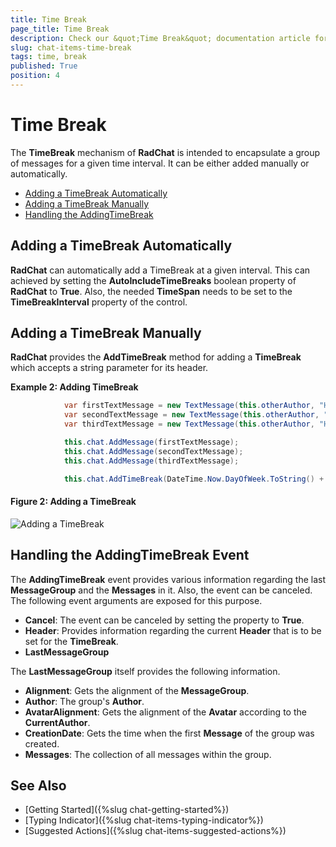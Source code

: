 ```yaml
---
title: Time Break
page_title: Time Break
description: Check our &quot;Time Break&quot; documentation article for the RadChat {{ site.framework_name }} control.
slug: chat-items-time-break
tags: time, break
published: True
position: 4
---
```


# Time Break

The __TimeBreak__ mechanism of __RadChat__ is intended to encapsulate a group of messages for a given time interval. It can be either added manually or automatically.

* [Adding a TimeBreak Automatically](#adding-a-timebreak-automatically)
* [Adding a TimeBreak Manually](#adding-a-timebreak-manually)
* [Handling the AddingTimeBreak](#handling-the-addingtimebreak)

## Adding a TimeBreak Automatically

__RadChat__ can automatically add a TimeBreak at a given interval. This can achieved by setting the __AutoIncludeTimeBreaks__ boolean property of __RadChat__ to __True__. Also, the needed __TimeSpan__ needs to be set to the __TimeBreakInterval__ property of the control.

## Adding a TimeBreak Manually
__RadChat__ provides the __AddTimeBreak__ method for adding a __TimeBreak__ which accepts a string parameter for its header.

__Example 2: Adding TimeBreak__ 
```C#
	 		var firstTextMessage = new TextMessage(this.otherAuthor, "Hello Peter! How are you?");
            var secondTextMessage = new TextMessage(this.otherAuthor, "I hope I find you well!");
            var thirdTextMessage = new TextMessage(this.otherAuthor, "How is family? ");

            this.chat.AddMessage(firstTextMessage);
            this.chat.AddMessage(secondTextMessage);
            this.chat.AddMessage(thirdTextMessage);

            this.chat.AddTimeBreak(DateTime.Now.DayOfWeek.ToString() + " " + DateTime.Now.TimeOfDay.Hours.ToString() + " : " + DateTime.Now.TimeOfDay.Minutes.ToString());
```

#### __Figure 2: Adding a TimeBreak__
![Adding a TimeBreak](images/RadChat_TimeBreak_01.png)

## Handling the AddingTimeBreak Event

The __AddingTimeBreak__ event provides various information regarding the last __MessageGroup__ and the __Messages__ in it. Also, the event can be canceled. The following event arguments are exposed for this purpose.

* __Cancel__: The event can be canceled by setting the property to __True__.
* __Header__: Provides information regarding the current __Header__ that is to be set for the __TimeBreak__.
* __LastMessageGroup__

The __LastMessageGroup__ itself provides the following information.

* __Alignment__: Gets the alignment of the __MessageGroup__.
* __Author__: The group's __Author__.
* __AvatarAlignment__: Gets the alignment of the __Avatar__ according to the __CurrentAuthor__.
* __CreationDate__: Gets the time when the first __Message__ of the group was created.
* __Messages__: The collection of all messages within the group.

## See Also

* [Getting Started]({%slug chat-getting-started%}) 
* [Typing Indicator]({%slug chat-items-typing-indicator%}) 
* [Suggested Actions]({%slug chat-items-suggested-actions%})
